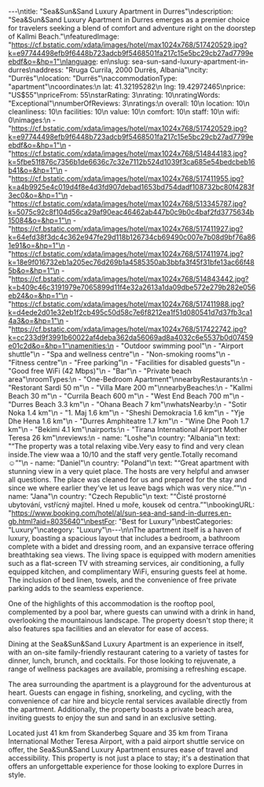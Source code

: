 ---\ntitle: "Sea&Sun&Sand Luxury Apartment in Durres"\ndescription: "Sea&Sun&Sand Luxury Apartment in Durres emerges as a premier choice for travelers seeking a blend of comfort and adventure right on the doorstep of Kallmi Beach."\nfeaturedImage: "https://cf.bstatic.com/xdata/images/hotel/max1024x768/517420529.jpg?k=e97744498efb9f6448b723adcb9f5468501fa217c15e5bc29cb27ad7799eebdf&o=&hp=1"\nlanguage: en\nslug: sea-sun-sand-luxury-apartment-in-durres\naddress: "Rruga Currila, 2000 Durrës, Albania"\ncity: "Durrës"\nlocation: "Durrës"\naccommodationType: "apartment"\ncoordinates:\n  lat: 41.32195282\n  lng: 19.42972465\nprice: "US$55"\npriceFrom: 55\nstarRating: 3\nrating: 10\nratingWords: "Exceptional"\nnumberOfReviews: 3\nratings:\n  overall: 10\n  location: 10\n  cleanliness: 10\n  facilities: 10\n  value: 10\n  comfort: 10\n  staff: 10\n  wifi: 0\nimages:\n  - "https://cf.bstatic.com/xdata/images/hotel/max1024x768/517420529.jpg?k=e97744498efb9f6448b723adcb9f5468501fa217c15e5bc29cb27ad7799eebdf&o=&hp=1"\n  - "https://cf.bstatic.com/xdata/images/hotel/max1024x768/514844183.jpg?k=5fbe51f876c7356b1de6636c7c32e7112b524d1039f3ca685e54bedcbeb16b41&o=&hp=1"\n  - "https://cf.bstatic.com/xdata/images/hotel/max1024x768/517411955.jpg?k=a4b9925e4c019d4f8e4d3fd907debad1653bd754dadf108732bc80f4283f3ec0&o=&hp=1"\n  - "https://cf.bstatic.com/xdata/images/hotel/max1024x768/513345787.jpg?k=5075c92c8f104d56ca29af90eac46462ab447b0c9b0c4baf2fd3775634b15084&o=&hp=1"\n  - "https://cf.bstatic.com/xdata/images/hotel/max1024x768/517411927.jpg?k=64efd38f3dc4c362e947fe29d118b126734cb69490c007e7b08d9bf76a861e91&o=&hp=1"\n  - "https://cf.bstatic.com/xdata/images/hotel/max1024x768/517411974.jpg?k=18e9f016732eb1a205ec76d269b1a4585350ab3bbfa3f45f31bfe13ac66f485b&o=&hp=1"\n  - "https://cf.bstatic.com/xdata/images/hotel/max1024x768/514843442.jpg?k=b409c46c3191979e7065899d11f4e32a2613a1da09dbe572e279b282e056eb24&o=&hp=1"\n  - "https://cf.bstatic.com/xdata/images/hotel/max1024x768/517411988.jpg?k=d4ede2d01e32eb1f2cb495c50d58c7e6f8212ea1f51d080541d7d37fb3ca14a3&o=&hp=1"\n  - "https://cf.bstatic.com/xdata/images/hotel/max1024x768/517422742.jpg?k=cc233d9f3991b60022af4deba362da56069ad8a4032c6e5537b0d07459e01c2d&o=&hp=1"\namenities:\n  - "Outdoor swimming pool"\n  - "Airport shuttle"\n  - "Spa and wellness centre"\n  - "Non-smoking rooms"\n  - "Fitness centre"\n  - "Free parking"\n  - "Facilities for disabled guests"\n  - "Good free WiFi (42 Mbps)"\n  - "Bar"\n  - "Private beach area"\nroomTypes:\n  - "One-Bedroom Apartment"\nnearbyRestaurants:\n  - "Restorant Sardi 50 m"\n  - "Villa Mare 200 m"\nnearbyBeaches:\n  - "Kallmi Beach 30 m"\n  - "Currila Beach 600 m"\n  - "West End Beach 700 m"\n  - "Durres Beach 3.3 km"\n  - "Ohana Beach 7 km"\nwhatsNearby:\n  - "Sotir Noka 1.4 km"\n  - "1. Maj 1.6 km"\n  - "Sheshi Demokracia 1.6 km"\n  - "Yje Dhe Hena 1.6 km"\n  - "Durres Amphiteatre 1.7 km"\n  - "Wine Dhe Pooh 1.7 km"\n  - "Bekimi 4.1 km"\nairports:\n  - "Tirana International Airport Mother Teresa 26 km"\nreviews:\n  - name: "Loshe"\n    country: "Albania"\n    text: "“The property was a total relaxing vibe.Very easy to find and very clean inside.The view waa a 10/10 and the staff very gentle.Totally recomand ☺️”"\n  - name: "Daniel"\n    country: "Poland"\n    text: "“Great apartment with stunning view in a very quiet place. The hosts are very helpful and anwser all questions. The place was cleaned for us and prepared for the stay and since we where earlier they’ve let us leave bags which was very nice.”"\n  - name: "Jana"\n    country: "Czech Republic"\n    text: "“Čisté prostorné ubytování, vstřícný majitel. Hned u moře, kousek od centra.”"\nbookingURL: "https://www.booking.com/hotel/al/sun-sea-and-sand-in-durres.en-gb.html?aid=8035640"\nbestFor: "Best for Luxury"\nbestCategories: "Luxury"\ncategory: "Luxury"\n---\n\nThe apartment itself is a haven of luxury, boasting a spacious layout that includes a bedroom, a bathroom complete with a bidet and dressing room, and an expansive terrace offering breathtaking sea views. The living space is equipped with modern amenities such as a flat-screen TV with streaming services, air conditioning, a fully equipped kitchen, and complimentary WiFi, ensuring guests feel at home. The inclusion of bed linen, towels, and the convenience of free private parking adds to the seamless experience.

One of the highlights of this accommodation is the rooftop pool, complemented by a pool bar, where guests can unwind with a drink in hand, overlooking the mountainous landscape. The property doesn't stop there; it also features spa facilities and an elevator for ease of access.

Dining at the Sea&Sun&Sand Luxury Apartment is an experience in itself, with an on-site family-friendly restaurant catering to a variety of tastes for dinner, lunch, brunch, and cocktails. For those looking to rejuvenate, a range of wellness packages are available, promising a refreshing escape.

The area surrounding the apartment is a playground for the adventurous at heart. Guests can engage in fishing, snorkeling, and cycling, with the convenience of car hire and bicycle rental services available directly from the apartment. Additionally, the property boasts a private beach area, inviting guests to enjoy the sun and sand in an exclusive setting.

Located just 41 km from Skanderbeg Square and 35 km from Tirana International Mother Teresa Airport, with a paid airport shuttle service on offer, the Sea&Sun&Sand Luxury Apartment ensures ease of travel and accessibility. This property is not just a place to stay; it's a destination that offers an unforgettable experience for those looking to explore Durres in style.